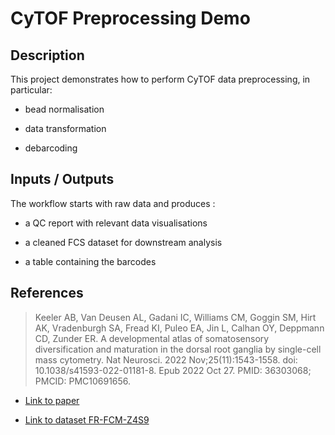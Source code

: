 # CyTOF Preprocessing Demo

## Description

This project demonstrates how to perform CyTOF data preprocessing, in particular:

* bead normalisation

* data transformation

* debarcoding

## Inputs / Outputs

The workflow starts with raw data and produces :

* a QC report with relevant data visualisations

* a cleaned FCS dataset for downstream analysis

* a table containing the barcodes


## References

> Keeler AB, Van Deusen AL, Gadani IC, Williams CM, Goggin SM, Hirt AK, Vradenburgh SA, Fread KI, Puleo EA, Jin L, Calhan OY, Deppmann CD, Zunder ER. A developmental atlas of somatosensory diversification and maturation in the dorsal root ganglia by single-cell mass cytometry. Nat Neurosci. 2022 Nov;25(11):1543-1558. doi: 10.1038/s41593-022-01181-8. Epub 2022 Oct 27. PMID: 36303068; PMCID: PMC10691656.

* [Link to paper](https://www.ncbi.nlm.nih.gov/pmc/articles/PMC10691656/)

* [Link to dataset FR-FCM-Z4S9](https://flowrepository.org/id/FR-FCM-Z4S9)